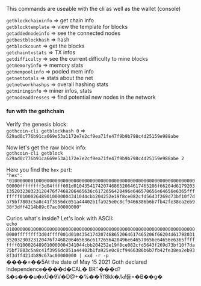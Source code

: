 This commands are useable with the cli as well as the wallet (console)  

`getblockchaininfo` => get chain info  
`getblocktemplate` => view the template for blocks  
`getaddednodeinfo` => see the connected nodes  
`getbestblockhash` => hash  
`getblockcount` => get the blocks  
`getchaintxstats` => TX infos  
`getdifficulty` => see the current difficulty to mine blocks  
`getmemoryinfo` => memory stats  
`getmempoolinfo` => pooled mem info  
`getnettotals` => stats about the net  
`getnetworkhashps` => overall hashing stats  
`getmininginfo` => miner infos, stats  
`getnodeaddresses` => find potential new nodes in the network  

#### fun with the gothchain
Verify the genesis block:  
`gothcoin-cli getblockhash 0` => `629ad0c776b91ca669e53a1172e7e2cf9ea71fe47f9b9b798c4d25159e988abe`  

Now let's get the raw block info:  
`gothcoin-cli getblock 629ad0c776b91ca669e53a1172e7e2cf9ea71fe47f9b9b798c4d25159e988abe 2`  

Here you find the `hex` part:  
`"hex": "01000000010000000000000000000000000000000000000000000000000000000000000000ffffffff3d04ffff001d0104354174207468652064617465206f66204d6179203135203230323120476f7468206465636c6172656420496e646570656e64656e6365ffffffff0100026489010000004341044cbb204252e19f8ce082cfd5643f269d73bf10f7da75bf7803c5a8c41f3956dc051a44402b1fa925e0c8cf9466386b6b7fb42fe38ea2eb938f3dff4214b89c67ac00000000"`  

Curios what's inside? Let's look with ASCII:  
`echo 01000000010000000000000000000000000000000000000000000000000000000000000000ffffffff3d04ffff001d0104354174207468652064617465206f66204d6179203135203230323120476f7468206465636c6172656420496e646570656e64656e6365ffffffff0100026489010000004341044cbb204252e19f8ce082cfd5643f269d73bf10f7da75bf7803c5a8c41f3956dc051a44402b1fa925e0c8cf9466386b6b7fb42fe38ea2eb938f3dff4214b89c67ac00000000 | xxd -r -p`  
����=��5At the date of May 15 2021 Goth declared Independence����d�CAL� BR៌���d?&�s���u�xŨ�9V�D@+�%��ϔf8kk�/㎢듏=�B��g�
